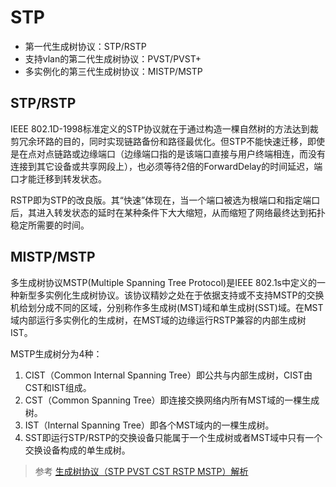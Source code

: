 # STP

* 第一代生成树协议：STP/RSTP
* 支持vlan的第二代生成树协议：PVST/PVST+
* 多实例化的第三代生成树协议：MISTP/MSTP

## STP/RSTP

IEEE 802.1D-1998标准定义的STP协议就在于通过构造一棵自然树的方法达到裁剪冗余环路的目的，同时实现链路备份和路径最优化。但STP不能快速迁移，即使是在点对点链路或边缘端口（边缘端口指的是该端口直接与用户终端相连，而没有连接到其它设备或共享网段上），也必须等待2倍的ForwardDelay的时间延迟，端口才能迁移到转发状态。

RSTP即为STP的改良版。其“快速”体现在，当一个端口被选为根端口和指定端口后，其进入转发状态的延时在某种条件下大大缩短，从而缩短了网络最终达到拓扑稳定所需要的时间。


## MISTP/MSTP

多生成树协议MSTP(Multiple Spanning Tree Protocol)是IEEE 802.1s中定义的一种新型多实例化生成树协议。该协议精妙之处在于依据支持或不支持MSTP的交换机给划分成不同的区域，分别称作多生成树(MST)域和单生成树(SST)域。在MST域内部运行多实例化的生成树，在MST域的边缘运行RSTP兼容的内部生成树IST。

MSTP生成树分为4种：

1. CIST（Common Internal Spanning Tree）即公共与内部生成树，CIST由CST和IST组成。
2. CST（Common Spanning Tree）即连接交换网络内所有MST域的一棵生成树。
3. IST（Internal Spanning Tree）即各个MST域内的一棵生成树。
4. SST即运行STP/RSTP的交换设备只能属于一个生成树或者MST域中只有一个交换设备构成的单生成树。

> 参考 [生成树协议（STP PVST CST RSTP MSTP）解析](https://blog.51cto.com/cdlaowang/1758103)
